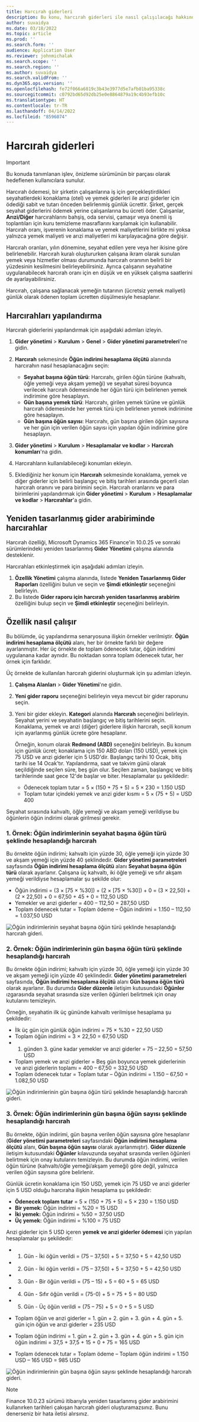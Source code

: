 ```yaml
---
title: Harcırah giderleri
description: Bu konu, harcırah giderleri ile nasıl çalışılacağı hakkında bilgiler sağlar.
author: suvaidya
ms.date: 03/18/2022
ms.topic: article
ms.prod: ''
ms.search.form: ''
audience: Application User
ms.reviewer: johnmichalak
ms.search.scope: ''
ms.search.region: ''
ms.author: suvaidya
ms.search.validFrom: ''
ms.dyn365.ops.version: ''
ms.openlocfilehash: fe72f066a6819c3b43e3977d5e7afb01ba95338c
ms.sourcegitcommit: c0792bd65d92db25e0e8864879a19c4b93efb10c
ms.translationtype: HT
ms.contentlocale: tr-TR
ms.lasthandoff: 04/14/2022
ms.locfileid: "8596074"
---
```

# <a name="per-diem-expenses"></a>Harcırah giderleri

> [!IMPORTANT] 
> Bu konuda tanımlanan işlev, önizleme sürümünün bir parçası olarak hedeflenen kullanıcılara sunulur.

Harcırah ödemesi, bir şirketin çalışanlarına iş için gerçekleştirdikleri seyahatlerdeki konaklama (otel) ve yemek giderleri ile arızi giderler için ödediği sabit ve tutarı önceden belirlenmiş günlük ücrettir. Şirket, gerçek seyahat giderlerini ödemek yerine çalışanlarına bu ücreti öder. Çalışanlar, **Arızi/Diğer** harcırahlarını bahşiş, oda servisi, çamaşır veya önemli iş toplantıları için kuru temizleme masraflarını karşılamak için kullanabilir. Harcırah oranı, işverenin konaklama ve yemek maliyetlerini birlikte mi yoksa yalnızca yemek maliyeti ve arızi maliyetleri mi karşılayacağına göre değişir.

Harcırah oranları, yılın dönemine, seyahat edilen yere veya her ikisine göre belirlenebilir. Harcırah kuralı oluştururken çalışana ikram olarak sunulan yemek veya hizmetler olması durumunda harcırah oranının belirli bir yüzdesinin kesilmesini belirleyebilirsiniz. Ayrıca çalışanın seyahatine uygulanabilecek harcırah oranı için en düşük ve en yüksek çalışma saatlerini de ayarlayabilirsiniz.

Harcırah, çalışana sağlanacak yemeğin tutarının (ücretsiz yemek maliyeti) günlük olarak ödenen toplam ücretten düşülmesiyle hesaplanır.

## <a name="configure-per-diems"></a>Harcırahları yapılandırma

Harcırah giderlerini yapılandırmak için aşağıdaki adımları izleyin.

1. **Gider yönetimi** \> **Kurulum** \> **Genel** \> **Gider yönetimi parametreleri**'ne gidin.
2. **Harcırah** sekmesinde **Öğün indirimi hesaplama ölçütü** alanında harcırahın nasıl hesaplanacağını seçin:

    - **Seyahat başına öğün türü**: Harcırahı, girilen öğün türüne (kahvaltı, öğle yemeği veya akşam yemeği) ve seyahat süresi boyunca verilecek harcırah ödemesinde her öğün türü için belirlenen yemek indirimine göre hesaplayın.
    - **Gün başına yemek türü**: Harcırahı, girilen yemek türüne ve günlük harcırah ödemesinde her yemek türü için belirlenen yemek indirimine göre hesaplayın.
    - **Gün başına öğün sayısı**: Harcırahı, gün başına girilen öğün sayısına ve her gün için verilen öğün sayısı için yapılan öğün indirimine göre hesaplayın.

3. **Gider yönetimi** \> **Kurulum** \> **Hesaplamalar ve kodlar** \> **Harcırah konumları**'na gidin.
4. Harcırahların kullanılabileceği konumları ekleyin.
5. Eklediğiniz her konum için **Harcırah** sekmesinde konaklama, yemek ve diğer giderler için belirli başlangıç ve bitiş tarihleri arasında geçerli olan harcırah oranını ve para birimini seçin. Harcırah oranlarını ve para birimlerini yapılandırmak için **Gider yönetimi** \> **Kurulum** \> **Hesaplamalar ve kodlar** \> **Harcırahlar**'a gidin.

## <a name="per-diems-in-the-reimagined-expense-interface"></a>Yeniden tasarlanmış gider arabiriminde harcırahlar

Harcırah özelliği, Microsoft Dynamics 365 Finance'in 10.0.25 ve sonraki sürümlerindeki yeniden tasarlanmış **Gider Yönetimi** çalışma alanında desteklenir.

Harcırahları etkinleştirmek için aşağıdaki adımları izleyin.

1. **Özellik Yönetimi** çalışma alanında, listede **Yeniden Tasarlanmış Gider Raporları** özelliğini bulun ve seçin ve **Şimdi etkinleştir** seçeneğini belirleyin.
2. Bu listede **Gider raporu için harcırah yeniden tasarlanmış arabirim** özelliğini bulup seçin ve **Şimdi etkinleştir** seçeneğini belirleyin.

## <a name="how-the-feature-works"></a>Özellik nasıl çalışır

Bu bölümde, üç yapılandırma senaryosuna ilişkin örnekler verilmiştir. **Öğün indirimi hesaplama ölçütü** alanı, her bir örnekte farklı bir değere ayarlanmıştır. Her üç örnekte de toplam ödenecek tutar, öğün indirimi uygulanana kadar aynıdır. Bu noktadan sonra toplam ödenecek tutar, her örnek için farklıdır.

Üç örnekte de kullanılan harcırah giderini oluşturmak için şu adımları izleyin.

1. **Çalışma Alanları** \> **Gider Yönetimi**'ne gidin.
2. **Yeni gider raporu** seçeneğini belirleyin veya mevcut bir gider raporunu seçin.
3. Yeni bir gider ekleyin. **Kategori** alanında **Harcırah** seçeneğini belirleyin. Seyahat yerini ve seyahatin başlangıç ve bitiş tarihlerini seçin. Konaklama, yemek ve arızi (diğer) giderlere ilişkin harcırah, seçili konum için ayarlanmış günlük ücrete göre hesaplanır.

    Örneğin, konum olarak **Redmond (ABD)** seçeneğini belirleyin. Bu konum için günlük ücret; konaklama için 150 ABD doları (150 USD), yemek için 75 USD ve arızi giderler için 5 USD'dir. Başlangıç tarihi 10 Ocak, bitiş tarihi ise 14 Ocak'tır. Yapılandırma, saat ve takvim günü olarak seçildiğinde seçilen süre, beş gün olur. Seçilen zaman, başlangıç ve bitiş tarihlerinde saat gece 12'de başlar ve biter. Hesaplamalar şu şekildedir:

    - Ödenecek toplam tutar = 5 × (150 + 75 + 5) = 5 × 230 = 1.150 USD
    - Toplam tutar içindeki yemek ve arızi gider kısmı = 5 × (75 + 5) = USD 400

Seyahat sırasında kahvaltı, öğle yemeği ve akşam yemeği verildiyse bu öğünlerin öğün indirimi olarak girilmesi gerekir.

### <a name="example-1-per-diem-where-meal-reductions-are-based-on-meal-type-per-trip"></a>1. Örnek: Öğün indirimlerinin seyahat başına öğün türü şeklinde hesaplandığı harcırah

Bu örnekte öğün indirimi; kahvaltı için yüzde 30, öğle yemeği için yüzde 30 ve akşam yemeği için yüzde 40 şeklindedir. **Gider yönetimi parametreleri** sayfasında **Öğün indirimi hesaplama ölçütü** alanı **Seyahat başına öğün türü** olarak ayarlanır. Çalışana üç kahvaltı, iki öğle yemeği ve sıfır akşam yemeği verildiyse hesaplamalar şu şekilde olur:

- Öğün indirimi = (3 × \[75 × %30\]) + (2 × \[75 × %30\]) + 0 = (3 × 22,50) + (2 × 22,50) + 0 = 67,50 + 45 + 0 = 112,50 USD
- Yemekler ve arızi giderler = 400 – 112,50 = 287,50 USD
- Toplam ödenecek tutar = Toplam ödeme – Öğün indirimi = 1.150 – 112,50 = 1.037,50 USD

![Öğün indirimlerinin seyahat başına öğün türü şeklinde hesaplandığı harcırah gideri.](media/1-meal-type-per-trip.png)

### <a name="example-2-per-diem-where-meal-reductions-are-based-on-meal-type-per-day"></a>2. Örnek: Öğün indirimlerinin gün başına öğün türü şeklinde hesaplandığı harcırah

Bu örnekte öğün indirimi; kahvaltı için yüzde 30, öğle yemeği için yüzde 30 ve akşam yemeği için yüzde 40 şeklindedir. **Gider yönetimi parametreleri** sayfasında, **Öğün indirimi hesaplama ölçütü** alanı **Gün başına öğün türü** olarak ayarlanır. Bu durumda **Gider düzenle** iletişim kutusundaki **Öğünler** ızgarasında seyahat sırasında size verilen öğünleri belirtmek için onay kutularını temizleyin.

Örneğin, seyahatin ilk üç gününde kahvaltı verilmişse hesaplama şu şekildedir:

- İlk üç gün için günlük öğün indirimi = 75 × %30 = 22,50 USD
- Toplam öğün indirimi = 3 × 22,50 = 67,50 USD
- 1. günden 3. güne kadar yemekler ve arızi giderler = 75 – 22,50 = 57,50 USD
- Toplam yemek ve arızi giderler = Beş gün boyunca yemek giderlerinin ve arızi giderlerin toplamı = 400 – 67,50 = 332,50 USD
- Toplam ödenecek tutar = Toplam tutar – Öğün indirimi = 1.150 – 67,50 = 1.082,50 USD

![Öğün indirimlerinin gün başına öğün türü şeklinde hesaplandığı harcırah gideri.](media/2-meal-type-per-day.png)

### <a name="example-3-per-diem-where-meal-reductions-are-based-on-number-of-meals-per-day"></a>3. Örnek: Öğün indirimlerinin gün başına öğün sayısı şeklinde hesaplandığı harcırah

Bu örnekte, öğün indirimi, gün başına verilen öğün sayısına göre hesaplanır (**Gider yönetimi parametreleri** sayfasındaki **Öğün indirimi hesaplama ölçütü** alanı, **Gün başına öğün sayısı** olarak ayarlanmıştır). **Gider düzenle** iletişim kutusundaki **Öğünler** kılavuzunda seyahat sırasında verilen öğünleri belirtmek için onay kutularını temizleyin.
Bu durumda öğün indirimi, verilen öğün türüne (kahvaltı/öğle yemeği/akşam yemeği) göre değil, yalnızca verilen öğün sayısına göre belirlenir.

Günlük ücretin konaklama için 150 USD, yemek için 75 USD ve arızi giderler için 5 USD olduğu harcıraha ilişkin hesaplama şu şekildedir:

- **Ödenecek toplam tutar** = 5 × (150 + 75 + 5) = 5 × 230 = 1.150 USD
- **Bir yemek:** Öğün indirimi = %20 = 15 USD
- **İki yemek:** Öğün indirimi = %50 = 37,50 USD
- **Üç yemek:** Öğün indirimi = %100 = 75 USD

Arızi giderler için 5 USD içeren **yemek ve arızi giderler ödemesi** için yapılan hesaplamalar şu şekildedir:

- 1. Gün - İki öğün verildi = (75 – 37,50) + 5 = 37,50 + 5 = 42,50 USD
- 2. Gün - İki öğün verildi = (75 – 37,50) + 5 = 37,50 + 5 = 42,50 USD
- 3. Gün - Bir öğün verildi = (75 – 15) + 5 = 60 + 5 = 65 USD
- 4. Gün - Sıfır öğün verildi = (75-0) + 5 = 75 + 5 = 80 USD
- 5. Gün - Üç öğün verildi = (75 – 75) + 5 = 0 + 5 = 5 USD

- Toplam öğün ve arızi giderler = 1. gün + 2. gün + 3. gün + 4. gün + 5. gün için öğün ve arızi giderler = 235 USD
- Toplam öğün indirimi = 1. gün + 2. gün + 3. gün + 4. gün + 5. gün için öğün indirimi = 37,5 + 37,5 + 15 + 0 + 75 = 165 USD
- Toplam ödenecek tutar = Toplam ödeme – Toplam öğün indirimi = 1.150 USD – 165 USD = 985 USD

![Öğün indirimlerinin gün başına öğün sayısı şeklinde hesaplandığı harcırah gideri.](media/3-number-of-meals-per-day.png)

> [!NOTE]
> Finance 10.0.23 sürümü itibarıyla yeniden tasarlanmış gider arabirimini kullanırken tarihleri çakışan harcırah gideri oluşturamazsınız. Bunu denerseniz bir hata iletisi alırsınız.
